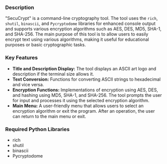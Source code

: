 ### Description
"SecuCrypt" is a command-line cryptography tool. The tool uses the `rich`, `shutil`, `binascii`, and `Pycryptodome` libraries for enhanced console output and supports various encryption algorithms such as AES, DES, MD5, SHA-1, and SHA-256. The main purpose of this tool is to allow users to easily encrypt text using various algorithms, making it useful for educational purposes or basic cryptographic tasks.

### Key Features
- **Title and Description Display:** The tool displays an ASCII art logo and description if the terminal size allows it.
- **Text Conversion:** Functions for converting ASCII strings to hexadecimal and vice versa.
- **Encryption Functions:** Implementations of encryption using AES, DES, and hashing using MD5, SHA-1, and SHA-256. The tool prompts the user for input and processes it using the selected encryption algorithm.
- **Main Menu:** A user-friendly menu that allows users to select an encryption algorithm or exit the program. After an operation, the user can return to the main menu or exit.

### Required Python Libraries
- rich
- shutil
- binascii
- Pycryptodome
